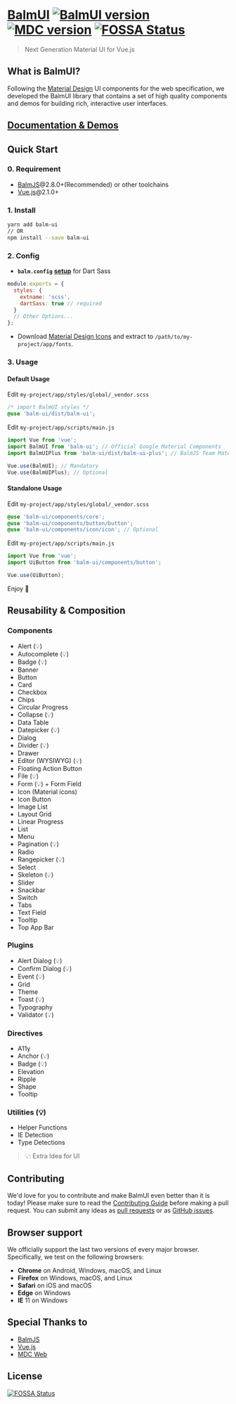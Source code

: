 # [BalmUI](https://material.balmjs.com/) [![BalmUI version][balm-ui-image]][balm-ui-url] [![MDC version][mdc-web-image]][mdc-web-url] [![FOSSA Status][fossa-image]][fossa-url]

> Next Generation Material UI for Vue.js

## What is BalmUI?

Following the [Material Design](https://material.io/components/) UI components for the web specification, we developed the BalmUI library that contains a set of high quality components and demos for building rich, interactive user interfaces.

## [Documentation & Demos](https://material.balmjs.com/)

## Quick Start

### 0. Requirement

- [BalmJS](https://balm.js.org/)@2.8.0+(Recommended) or other toolchains
- [Vue.js](https://vuejs.org/)@2.1.0+

### 1. Install

```sh
yarn add balm-ui
// OR
npm install --save balm-ui
```

### 2. Config

- **`balm.config`** [**setup**](https://balm.js.org/docs/config/styles.html#styles-dartsass) for Dart Sass

```js
module.exports = {
  styles: {
    extname: 'scss',
    dartSass: true // required
  }
  // Other Options...
};
```

- Download [Material Design Icons](https://material.balmjs.com/material-icons.zip) and extract to `/path/to/my-project/app/fonts`.

### 3. Usage

#### Default Usage

Edit `my-project/app/styles/global/_vendor.scss`

```scss
/* import BalmUI styles */
@use 'balm-ui/dist/balm-ui';
```

Edit `my-project/app/scripts/main.js`

```js
import Vue from 'vue';
import BalmUI from 'balm-ui'; // Official Google Material Components
import BalmUIPlus from 'balm-ui/dist/balm-ui-plus'; // BalmJS Team Material Components

Vue.use(BalmUI); // Mandatory
Vue.use(BalmUIPlus); // Optional
```

#### Standalone Usage

Edit `my-project/app/styles/global/_vendor.scss`

```scss
@use 'balm-ui/components/core';
@use 'balm-ui/components/button/button';
@use 'balm-ui/components/icon/icon'; // Optional
```

Edit `my-project/app/scripts/main.js`

```js
import Vue from 'vue';
import UiButton from 'balm-ui/components/button';

Vue.use(UiButton);
```

Enjoy 👻

## Reusability & Composition

### Components

- Alert (:bulb:)
- Autocomplete (:bulb:)
- Badge (:bulb:)
- Banner
- Button
- Card
- Checkbox
- Chips
- Circular Progress
- Collapse (:bulb:)
- Data Table
- Datepicker (:bulb:)
- Dialog
- Divider (:bulb:)
- Drawer
- Editor (WYSIWYG) (:bulb:)
- Floating Action Button
- File (:bulb:)
- Form (:bulb:) + Form Field
- Icon (Material icons)
- Icon Button
- Image List
- Layout Grid
- Linear Progress
- List
- Menu
- Pagination (:bulb:)
- Radio
- Rangepicker (:bulb:)
- Select
- Skeleton (:bulb:)
- Slider
- Snackbar
- Switch
- Tabs
- Text Field
- Tooltip
- Top App Bar

### Plugins

- Alert Dialog (:bulb:)
- Confirm Dialog (:bulb:)
- Event (:bulb:)
- Grid
- Theme
- Toast (:bulb:)
- Typography
- Validator (:bulb:)

### Directives

- A11y
- Anchor (:bulb:)
- Badge (:bulb:)
- Elevation
- Ripple
- Shape
- Tooltip

### Utilities (:bulb:)

- Helper Functions
- IE Detection
- Type Detections

> :bulb:: Extra Idea for UI

## Contributing

We'd love for you to contribute and make BalmUI even better than it is today! Please make sure to read the [Contributing Guide](CONTRIBUTING.md) before making a pull request. You can submit any ideas as [pull requests](https://github.com/balmjs/balm-ui/pulls) or as [GitHub issues](https://github.com/balmjs/balm-ui/issues).

## Browser support

We officially support the last two versions of every major browser. Specifically, we test on the following browsers:

- **Chrome** on Android, Windows, macOS, and Linux
- **Firefox** on Windows, macOS, and Linux
- **Safari** on iOS and macOS
- **Edge** on Windows
- **IE** 11 on Windows

## Special Thanks to

- [BalmJS](https://balm.js.org/)
- [Vue.js](https://vuejs.org/)
- [MDC Web](https://material.io/components/)

[balm-ui-image]: https://badge.fury.io/js/balm-ui.svg
[balm-ui-url]: https://www.npmjs.com/package/balm-ui
[mdc-web-image]: https://img.shields.io/badge/mdc--web-7.0.0-blue.svg
[mdc-web-url]: https://www.npmjs.com/package/material-components-web
[fossa-image]: https://app.fossa.io/api/projects/git%2Bgithub.com%2Fbalmjs%2Fbalm-ui.svg?type=shield
[fossa-url]: https://app.fossa.io/projects/git%2Bgithub.com%2Fbalmjs%2Fbalm-ui?ref=badge_shield

## License

[![FOSSA Status](https://app.fossa.io/api/projects/git%2Bgithub.com%2Fbalmjs%2Fbalm-ui.svg?type=large)](https://app.fossa.io/projects/git%2Bgithub.com%2Fbalmjs%2Fbalm-ui?ref=badge_large)
